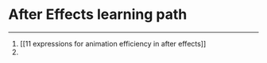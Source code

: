 # After Effects learning path
___
1. [[11 expressions for animation efficiency in after effects]]
2. 